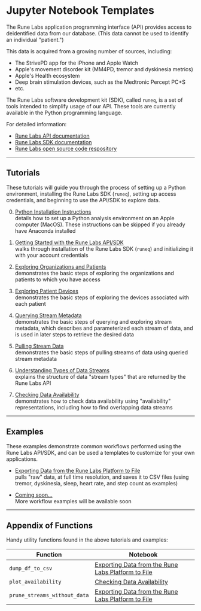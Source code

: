 # Jupyter Notebook Templates

The Rune Labs application programming interface (API) provides access to deidentified data from our database. (This data cannot be used to identify an individual "patient.")

This data is acquired from a growing number of sources, including:
* The StrivePD app for the iPhone and Apple Watch
* Apple's movement disorder kit (MM4PD, tremor and dyskinesia metrics)
* Apple's Health ecosystem
* Deep brain stimulation devices, such as the Medtronic Percept PC+S
* etc.

The Rune Labs software development kit (SDK), called `runeq`, is a set of tools intended to simplify usage of our API. These tools are currently available in the Python programming language.

For detailed information:
* [Rune Labs API documentation](https://docs.runelabs.io/stream/v2/)
* [Rune Labs SDK documentation](https://runeq.readthedocs.io/en/latest/)
* [Rune Labs open source code respository](https://github.com/rune-labs/opensource)

---

## Tutorials

These tutorials will guide you through the process of setting up a Python environment, installing the Rune Labs SDK (`runeq`), setting up access credentials, and beginning to use the API/SDK to explore data.

0. [Python Installation Instructions](00_python_installation_instructions.md) <br>
details how to set up a Python analysis environment on an Apple computer (MacOS). These instructions can be skipped if you already have Anaconda installed

1. [Getting Started with the Rune Labs API/SDK](01_getting_started_with_Rune_SDK.ipynb) <br>
walks through installation of the Rune Labs SDK (`runeq`) and initializing it with your account credentials

2. [Exploring Organizations and Patients](02_exploring_organizations_and_patients.ipynb) <br>
demonstrates the basic steps of exploring the organizations and patients to which you have access

3. [Exploring Patient Devices](03_exploring_patient_devices.ipynb) <br>
demonstrates the basic steps of exploring the devices associated with each patient

4. [Querying Stream Metadata](04_querying_stream_metadata.ipynb) <br>
demonstrates the basic steps of querying and exploring stream metadata, which describes and parameterized each stream of data, and is used in later steps to retrieve the desired data

5. [Pulling Stream Data](05_pulling_stream_data.ipynb) <br>
demonstrates the basic steps of pulling streams of data using queried stream metadata

6. [Understanding Types of Data Streams](06_stream_types.ipynb) <br>
explains the structure of data "stream types" that are returned by the Rune Labs API

7. [Checking Data Availability](07_checking_data_availability.ipynb) <br>
demonstrates how to check data availability using "availability" representations, including how to find overlapping data streams

---

## Examples

These examples demonstrate common workflows performed using the Rune Labs API/SDK, and can be used a templates to customize for your own applications.

* [Exporting Data from the Rune Labs Platform to File](example_export_data_to_csv) <br>
pulls "raw" data, at full time resolution, and saves it to CSV files (using tremor, dyskinesia, sleep, heart rate, and step count as examples)

* [Coming soon...]() <br>
More workflow examples will be available soon

---

## Appendix of Functions

Handy utility functions found in the above tutorials and examples:

**Function** | **Notebook**
--- | --- 
`dump_df_to_csv` | [Exporting Data from the Rune Labs Platform to File](example_export_data_to_csv)
`plot_availability` | [Checking Data Availability](07_checking_data_availability.ipynb)
`prune_streams_without_data` | [Exporting Data from the Rune Labs Platform to File](example_export_data_to_csv)